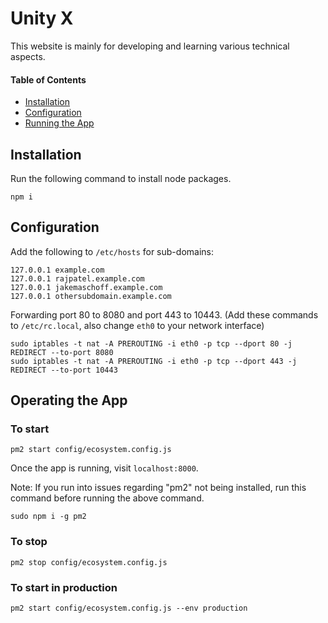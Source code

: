 # Unity X
This website is mainly for developing and learning various technical aspects. 

#### Table of Contents
- [Installation](#Installation)
- [Configuration](#config)
- [Running the App](#running)

## Installation <a name="Installation"></a>
Run the following command to install node packages.
```
npm i
```

## Configuration <a name="config"></a>
Add the following to `/etc/hosts` for sub-domains:
```
127.0.0.1 example.com
127.0.0.1 rajpatel.example.com
127.0.0.1 jakemaschoff.example.com
127.0.0.1 othersubdomain.example.com
```

Forwarding port 80 to 8080 and port 443 to 10443.
(Add these commands to `/etc/rc.local`, also change `eth0` to your network interface)
```
sudo iptables -t nat -A PREROUTING -i eth0 -p tcp --dport 80 -j REDIRECT --to-port 8080
sudo iptables -t nat -A PREROUTING -i eth0 -p tcp --dport 443 -j REDIRECT --to-port 10443
```

## Operating the App <a name="running"></a>

### To start
```
pm2 start config/ecosystem.config.js
```
Once the app is running, visit `localhost:8000`.

Note: If you run into issues regarding "pm2" not being installed, run this command before running the above command.

```
sudo npm i -g pm2
```

### To stop
```
pm2 stop config/ecosystem.config.js
```

### To start in production
```
pm2 start config/ecosystem.config.js --env production
```




